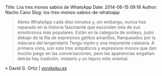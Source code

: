 Title: Los tres monos sabios de WhatsApp
Date: 2014-06-15 09:18
Author: Nacho Cano
Slug: los-tres-monos-sabios-de-whatsapp

> Abres WhatsApp cada diez minutos y, sin embargo, nunca has reparado en
> la historia fascinante que esconden tres de sus emoticonos más
> populares. Están en la categoría de smileys, justo debajo de la fila
> de expresivos gatitos amarillos, flanqueados por la máscara del
> lengendario Tengu nipón y una imponente calavera. A primera vista, son
> solo tres simpáticos y expresivos monos que dan mucho juego en las
> conversaciones, pero las apariencias engañan: detrás hay tradición,
> misterio y un lejano mito oriental.

» David G. Ortiz | [yorokobu.es][]

  [yorokobu.es]: http://www.yorokobu.es/three-wise-monkeys/
    "Los tres monos sabios de WhatsApp"
